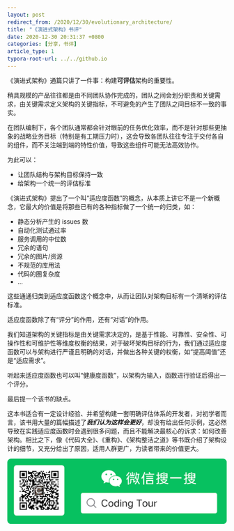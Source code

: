 ```yaml
---
layout: post
redirect_from: /2020/12/30/evolutionary_architecture/
title: "《演进式架构》书评"
date: 2020-12-30 20:31:37 +0800
categories: [分享，书评]
article_type: 1
typora-root-url: ../../github.io
---
```


《演进式架构》通篇只讲了一件事：构建**可评估**架构的重要性。


稍具规模的产品往往都是由不同团队协作完成的，团队之间会划分职责和关键需求，由关键需求定义架构的关键指标，不可避免的产生了团队之间目标不一致的事实。

在团队编制下，各个团队通常都会针对眼前的任务优化效率，而不是针对那些更抽象的战略业务目标（特别是有工期压力时），这会导致各团队往往专注于交付各自的组件，而不关注端到端的特性价值，导致这些组件可能无法高效协作。

为此可以：

- 让团队结构与架构目标保持一致
- 给架构一个统一的评估标准

《演进式架构》提出了一个叫“适应度函数”的概念，从本质上讲它不是一个新概念，它最大的价值是将那些已有的各种指标做了一个统一的归类，如：

- 静态分析产生的 issues 数
- 自动化测试通过率
- 服务调用的中位数
- 冗余的语句
- 冗余的图片/资源
- 不规范的库用法
- 代码的圈复杂度
- ...

这些通通归类到适应度函数这个概念中，从而让团队对架构目标有一个清晰的评估标准。

适应度函数除了有“评分”的作用，还有“对话”的作用。

我们知道架构的关键指标是由关键需求决定的，是基于性能、可靠性、安全性、可操作性和可维护性等维度权衡的结果，对于破坏架构目标的行为，我们通过适应度函数可以与架构进行严谨且明确的对话，并做出各种关键的权衡，如“提高阈值”还是“适应需求”。

听起来适应度函数也可以叫“健康度函数”，以架构为输入，函数进行验证后得出一个评分。

最后提一个该书的缺点。

这本书适合有一定设计经验、并希望构建一套明确评估体系的开发者，对初学者而言，该书用大量的篇幅描述了***我们认为这样会更好***，却没有给出任何示例，这必然导致在实践适应度函数时会遇到很多问题，而且不能解决最核心的诉求：如何改善架构。相比之下，像《代码大全》、《重构》、《架构整洁之道》等书既介绍了架构设计的细节，又充分给出了原因，适用人群更广，为读者带来的价值更大。

![](/assets/img/official_accounts-1.png)


